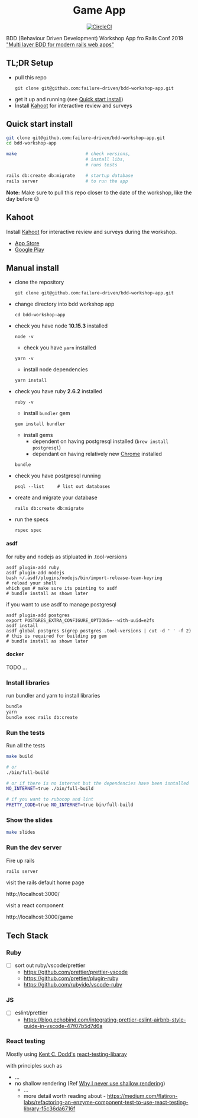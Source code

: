 <h1 align="center">Game App</h1>

<div align="center">

[![CircleCI](https://circleci.com/gh/failure-driven/game-app.svg?style=svg)](https://circleci.com/gh/failure-driven/game-app)

</div>

BDD (Behaviour Driven Development) Workshop App fro Rails Conf 2019 ["Multi
layer BDD for modern rails web
apps"](https://railsconf.com/program/workshops#session-782)

## TL;DR Setup

- pull this repo
  ```
  git clone git@github.com:failure-driven/bdd-workshop-app.git
  ```
- get it up and running (see [Quick start install](#quick-start-install))
- Install [Kahoot](https://kahoot.com/mobile-app/) for interactive review and surveys

## Quick start install

  ```sh
  git clone git@github.com:failure-driven/bdd-workshop-app.git
  cd bdd-workshop-app

  make                          # check versions,
                                # install libs,
                                # runs tests

  rails db:create db:migrate    # startup database
  rails server                  # to run the app
  ```

**Note:** Make sure to pull this repo closer to the date of the workshop, like
the day before 😉

## Kahoot

Install [Kahoot](https://kahoot.com/mobile-app/) for interactive review and surveys
during the workshop.

- [App Store](https://itunes.apple.com/app/apple-store/id1131203560?mt=8)
- [Google Play](https://play.google.com/store/apps/details?id=no.mobitroll.kahoot.android&referrer=utm_source%3Dkahoot%26utm_campaign%3Dmobileapp)

## Manual install

- clone the repository
  ```
  git clone git@github.com:failure-driven/bdd-workshop-app.git
  ```
- change directory into bdd workshop app
  ```
  cd bdd-workshop-app
  ```
- check you have node **10.15.3** installed
  ```
  node -v
  ```
  - check you have `yarn` installed
  ```
  yarn -v
  ```
  - install node dependencies
  ```
  yarn install
  ```
- check you have ruby **2.6.2** installed
  ```
  ruby -v
  ```
  - install `bundler` gem
  ```
  gem install bundler
  ```
  - install gems
    - dependent on having postgresql installed (`brew install postgresql`)
    - dependant on having relatively new [Chrome](https://www.google.com/chrome/) installed
  ```
  bundle
  ```
- check you have postgresql running
  ```
  psql --list     # list out databases
  ```
- create and migrate your database
  ```
  rails db:create db:migrate
  ```
- run the specs
  ```
  rspec spec
  ```

#### asdf

for ruby and nodejs as stipluated in .tool-versions

```
asdf plugin-add ruby
asdf plugin-add nodejs
bash ~/.asdf/plugins/nodejs/bin/import-release-team-keyring
# reload your shell
which gem # make sure its pointing to asdf
# bundle install as shown later
```

if you want to use asdf to manage postgresql

```
asdf plugin-add postgres
export POSTGRES_EXTRA_CONFIGURE_OPTIONS=--with-uuid=e2fs
asdf install
asdf global postgres $(grep postgres .tool-versions | cut -d ' ' -f 2) # this is required for building pg gem
# bundle install as shown later
```

#### docker

TODO ...

### Install libraries

run bundler and yarn to install libraries

```sh
bundle
yarn
bundle exec rails db:create
```

### Run the tests

Run all the tests

```sh
make build

# or
./bin/full-build

# or if there is no internet but the dependencies have been isntalled
NO_INTERNET=true ./bin/full-build

# if you want to rubocop and lint
PRETTY_CODE=true NO_INTERNET=true bin/full-build
```

### Show the slides

```sh
make slides
```

### Run the dev server

Fire up rails

```sh
rails server
```

visit the rails default home page

http://localhost:3000/

visit a react component

http://localhost:3000/game

## Tech Stack

### Ruby

- [ ] sort out ruby/vscode/prettier
  - https://github.com/prettier/prettier-vscode
  - https://github.com/prettier/plugin-ruby
  - https://github.com/rubyide/vscode-ruby

### JS

- [ ] eslint/prettier
  - https://blog.echobind.com/integrating-prettier-eslint-airbnb-style-guide-in-vscode-47f07b5d7d6a

### React testing

Mostly using [Kent C. Dodd's](https://twitter.com/kentcdodds/) [react-testing-libaray]()

with principles such as

- ...
- no shallow rendering (Ref [Why I never use shallow rendering](https://kentcdodds.com/blog/why-i-never-use-shallow-rendering))
  - ...
  - more detail worth reading about - https://medium.com/flatiron-labs/refactoring-an-enzyme-component-test-to-use-react-testing-library-f5c36da6716f
